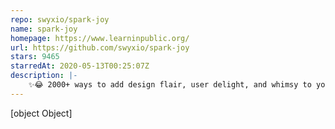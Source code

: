 ```yaml
---
repo: swyxio/spark-joy
name: spark-joy
homepage: https://www.learninpublic.org/
url: https://github.com/swyxio/spark-joy
stars: 9465
starredAt: 2020-05-13T00:25:07Z
description: |-
    ✨😂 2000+ ways to add design flair, user delight, and whimsy to your product.
---
```


[object Object]
